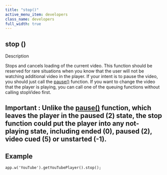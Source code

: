 ```yaml
---
title: "stop()"
active_menu_item: developers
class_name: developers
full_width: true
---
```



## stop ()

Description

Stops and cancels loading of the current video. This function should be reserved for rare situations when you know that the user will not be watching additional video in the player. If your intent is to pause the video, you should just call the [pause()](pause.htm) function. If you want to change the video that the player is playing, you can call one of the queuing functions without calling stopVideo first.

## Important : Unlike the [pause()](pause.htm) function, which leaves the player in the paused (2) state, the stop function could put the player into any not-playing state, including ended (0), paused (2), video cued (5) or unstarted (-1).

## Example

    app.w('YouTube').getYouTubePlayer().stop();
   

